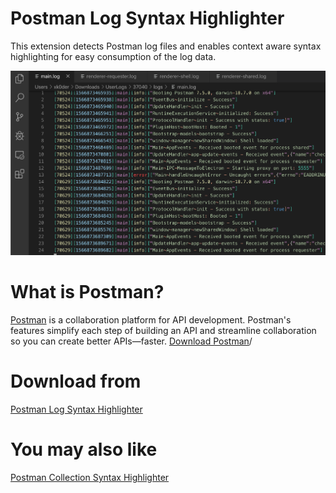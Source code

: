 # Postman Log Syntax Highlighter
This extension detects Postman log files and enables context aware syntax highlighting for easy consumption of the log data.

![Demo](https://github.com/xk0der/vscode-postman-log-syntax/blob/master/demo.png?raw=true)

# What is Postman?
[Postman](https://www.getpostman.com/?xk0der) is a collaboration platform for API development. Postman's features simplify each step of building an API and streamline collaboration so you can create better APIs—faster.
[Download Postman](https://www.getpostman.com/downloads/?xk0der)/

# Download from
[Postman Log Syntax Highlighter](https://marketplace.visualstudio.com/items?itemName=xk0der.vsc-postman-logs-syntax)

# You may also like
[Postman Collection Syntax Highlighter](https://marketplace.visualstudio.com/items?itemName=xk0der.vsc-postman-collection-syntax)
